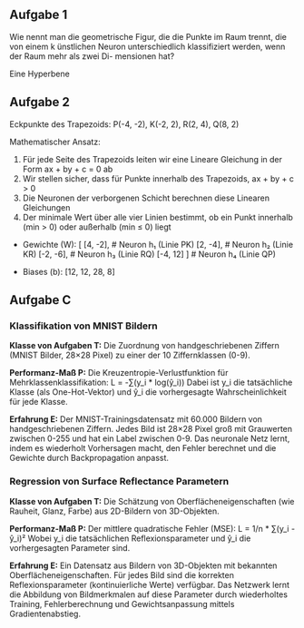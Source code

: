 ## Aufgabe 1
Wie nennt man die geometrische Figur, die die Punkte im Raum trennt, die von einem
k ̈unstlichen Neuron unterschiedlich klassifiziert werden, wenn der Raum mehr als zwei Di-
mensionen hat?
 

 Eine Hyperbene

## Aufgabe 2

Eckpunkte des Trapezoids:
P(-4, -2), K(-2, 2), R(2, 4), Q(8, 2)

Mathematischer Ansatz:
1. Für jede Seite des Trapezoids leiten wir eine Lineare Gleichung in der Form ax + by + c = 0 ab
2. Wir stellen sicher, dass für Punkte innerhalb des Trapezoids, ax + by + c > 0
3. Die Neuronen der verborgenen Schicht berechnen diese Linearen Gleichungen
4. Der minimale Wert über alle vier Linien bestimmt, ob ein Punkt innerhalb (min > 0) oder außerhalb (min ≤ 0) liegt

- Gewichte (W):
     [ [4, -2],    # Neuron h₁ (Linie PK)
       [2, -4],    # Neuron h₂ (Linie KR)
       [-2, -6],   # Neuron h₃ (Linie RQ)
       [-4, 12] ]  # Neuron h₄ (Linie QP)

- Biases (b):
    [12, 12, 28, 8]

## Aufgabe C

### Klassifikation von MNIST Bildern

**Klasse von Aufgaben T:** Die Zuordnung von handgeschriebenen Ziffern (MNIST Bilder, 28×28 Pixel) zu einer der 10 Ziffernklassen (0-9).

**Performanz-Maß P:** Die Kreuzentropie-Verlustfunktion für Mehrklassenklassifikation:
L = -∑(y_i * log(ŷ_i))
Dabei ist y_i die tatsächliche Klasse (als One-Hot-Vektor) und ŷ_i die vorhergesagte Wahrscheinlichkeit für jede Klasse.

**Erfahrung E:** Der MNIST-Trainingsdatensatz mit 60.000 Bildern von handgeschriebenen Ziffern. Jedes Bild ist 28×28 Pixel groß mit Grauwerten zwischen 0-255 und hat ein Label zwischen 0-9. Das neuronale Netz lernt, indem es wiederholt Vorhersagen macht, den Fehler berechnet und die Gewichte durch Backpropagation anpasst.

### Regression von Surface Reflectance Parametern

**Klasse von Aufgaben T:** Die Schätzung von Oberflächeneigenschaften (wie Rauheit, Glanz, Farbe) aus 2D-Bildern von 3D-Objekten.

**Performanz-Maß P:** Der mittlere quadratische Fehler (MSE):
L = 1/n * ∑(y_i - ŷ_i)²
Wobei y_i die tatsächlichen Reflexionsparameter und ŷ_i die vorhergesagten Parameter sind.

**Erfahrung E:** Ein Datensatz aus Bildern von 3D-Objekten mit bekannten Oberflächeneigenschaften. Für jedes Bild sind die korrekten Reflexionsparameter (kontinuierliche Werte) verfügbar. Das Netzwerk lernt die Abbildung von Bildmerkmalen auf diese Parameter durch wiederholtes Training, Fehlerberechnung und Gewichtsanpassung mittels Gradientenabstieg.
